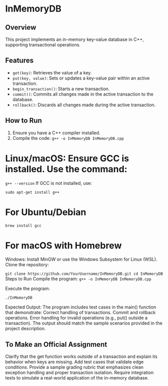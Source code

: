 # InMemoryDB

## Overview
This project implements an in-memory key-value database in C++, supporting transactional operations.

## Features
- `get(key)`: Retrieves the value of a key.
- `put(key, value)`: Sets or updates a key-value pair within an active transaction.
- `begin_transaction()`: Starts a new transaction.
- `commit()`: Commits all changes made in the active transaction to the database.
- `rollback()`: Discards all changes made during the active transaction.

## How to Run
1. Ensure you have a C++ compiler installed.
2. Compile the code:
   ```g++ -o InMemoryDB InMemoryDB.cpp```

# Linux/macOS: Ensure GCC is installed. Use the command:
``g++ --version``
If GCC is not installed, use:

``sudo apt-get install g++``        
# For Ubuntu/Debian
``brew install gcc``

# For macOS with Homebrew
Windows: Install MinGW or use the Windows Subsystem for Linux (WSL).
Clone the repository:

``git clone https://github.com/YourUsername/InMemoryDB.git
cd InMemoryDB``
Steps to Run
Compile the program:
``g++ -o InMemoryDB InMemoryDB.cpp``

Execute the program:

``./InMemoryDB``

Expected Output:
The program includes test cases in the main() function that demonstrate:
Correct handling of transactions.
Commit and rollback operations.
Error handling for invalid operations (e.g., put() outside a transaction).
The output should match the sample scenarios provided in the project description.

## To Make an Official Assignment

Clarify that the get function works outside of a transaction and explain its behavior when keys are missing.
Add test cases that validate edge conditions.
Provide a sample grading rubric that emphasizes clean exception handling and proper transaction isolation.
Require integration tests to simulate a real-world application of the in-memory database.
